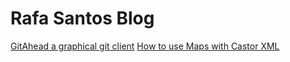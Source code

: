 Rafa Santos Blog
================

[GitAhead a graphical git client](gitahead/README.md)
[How to use Maps with Castor XML](how-to-use-maps-with-castor-xml/README.md)

